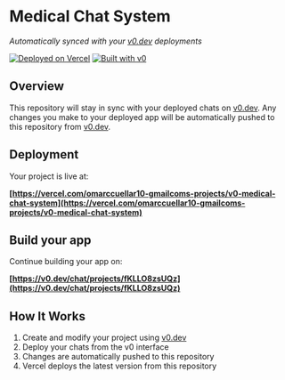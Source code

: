 # Medical Chat System

*Automatically synced with your [v0.dev](https://v0.dev) deployments*

[![Deployed on Vercel](https://img.shields.io/badge/Deployed%20on-Vercel-black?style=for-the-badge&logo=vercel)](https://vercel.com/omarccuellar10-gmailcoms-projects/v0-medical-chat-system)
[![Built with v0](https://img.shields.io/badge/Built%20with-v0.dev-black?style=for-the-badge)](https://v0.dev/chat/projects/fKLLO8zsUQz)

## Overview

This repository will stay in sync with your deployed chats on [v0.dev](https://v0.dev).
Any changes you make to your deployed app will be automatically pushed to this repository from [v0.dev](https://v0.dev).

## Deployment

Your project is live at:

**[https://vercel.com/omarccuellar10-gmailcoms-projects/v0-medical-chat-system](https://vercel.com/omarccuellar10-gmailcoms-projects/v0-medical-chat-system)**

## Build your app

Continue building your app on:

**[https://v0.dev/chat/projects/fKLLO8zsUQz](https://v0.dev/chat/projects/fKLLO8zsUQz)**

## How It Works

1. Create and modify your project using [v0.dev](https://v0.dev)
2. Deploy your chats from the v0 interface
3. Changes are automatically pushed to this repository
4. Vercel deploys the latest version from this repository